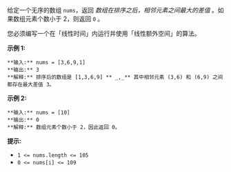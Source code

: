 给定一个无序的数组 `nums`，返回 _数组在排序之后，相邻元素之间最大的差值_ 。如果数组元素个数小于 2，则返回 `0` 。

您必须编写一个在「线性时间」内运行并使用「线性额外空间」的算法。



**示例  1:**

    
    
    **输入:** nums = [3,6,9,1]
    **输出:** 3
    **解释:** 排序后的数组是 [1,3,6,9] ** _,_** 其中相邻元素 (3,6) 和 (6,9) 之间都存在最大差值 3。

**示例  2:**

    
    
    **输入:** nums = [10]
    **输出:** 0
    **解释:** 数组元素个数小于 2，因此返回 0。



**提示:**

  * `1 <= nums.length <= 105`
  * `0 <= nums[i] <= 109`

